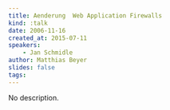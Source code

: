 ```yaml
---
title: Aenderung  Web Application Firewalls
kind: :talk
date: 2006-11-16
created_at: 2015-07-11
speakers:
    - Jan Schmidle
author: Matthias Beyer
slides: false
tags:
---
```


No description.
